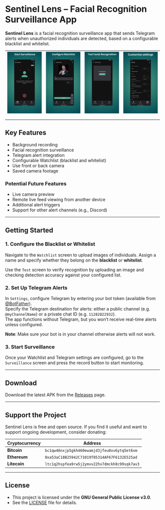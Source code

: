 # Sentinel Lens – Facial Recognition Surveillance App

**Sentinel Lens** is a facial recognition surveillance app that sends Telegram alerts when unauthorized individuals are detected, based on a configurable blacklist and whitelist.

|<img src="fastlane/metadata/android/en-US/images/phoneScreenshots/1.png" alt="Screenshot 1" width="200px"> | <img src="fastlane/metadata/android/en-US/images/phoneScreenshots/2.png" alt="Screenshot 2" width="200px"> | <img src="fastlane/metadata/android/en-US/images/phoneScreenshots/3.png" alt="Screenshot 3" width="200px"> | <img src="fastlane/metadata/android/en-US/images/phoneScreenshots/4.png" alt="Screenshot 4" width="200px"> |
| --- | --- | --- | --- |

---

## Key Features

- Background recording  
- Facial recognition surveillance  
- Telegram alert integration  
- Configurable Watchlist (blacklist and whitelist)
- Use front or back camera  
- Saved camera footage  

### Potential Future Features

- Live camera preview  
- Remote live feed viewing from another device  
- Additional alert triggers  
- Support for other alert channels (e.g., Discord)

---

## Getting Started

### 1. Configure the Blacklist or Whitelist

Navigate to the `Watchlist` screen to upload images of individuals. Assign a name and specify whether they belong on the **blacklist** or **whitelist**. 

Use the `Test` screen to verify recognition by uploading an image and checking detection accuracy against your configured list.

### 2. Set Up Telegram Alerts

In `Settings`, configure Telegram by entering your bot token (available from [@BotFather](https://t.me/botfather)).  
Specify the Telegram destination for alerts: either a public channel (e.g. `@myChannelName`) or a private chat ID (e.g. `11282822932`).  
The app functions without Telegram, but you won’t receive real-time alerts unless configured.

**Note**: Make sure your bot is in your channel otherwise alerts will not work.

### 3. Start Surveillance

Once your Watchlist and Telegram settings are configured, go to the `Surveillance` screen and press the record button to start monitoring.

---

## Download

Download the latest APK from the [Releases](https://github.com/dev-diaries41/sentinel-lens/releases/latest) page.


<!-- <div style="display: flex; gap: 10px;">
  <a href="https://f-droid.org/en/docs/Badges/" style="text-decoration: none;">
    <img src="https://f-droid.org/badge/get-it-on.svg" alt="F-Droid" style="max-width:100%;" width=200>
  </a>
</div> -->

---


## Support the Project

Sentinel Lens is free and open source. If you find it useful and want to support ongoing development, consider donating:

| Cryptocurrency | Address |
|----------------|---------|
| **Bitcoin**    | `bc1qw46nxjp5gkh460ewamjd3jfeu0xv6ytq5et6xm` |
| **Ethereum**   | `0xa53aC18B25942C71019f85314AF67F6132E525ad` |
| **Litecoin**   | `ltc1q2hspfea9rw5j2ymvv22hx7dmckh8c99sqk7av3` |

---

## License

- This project is licensed under the **GNU General Public License v3.0**.
- See the [LICENSE](LICENSE) file for details.
